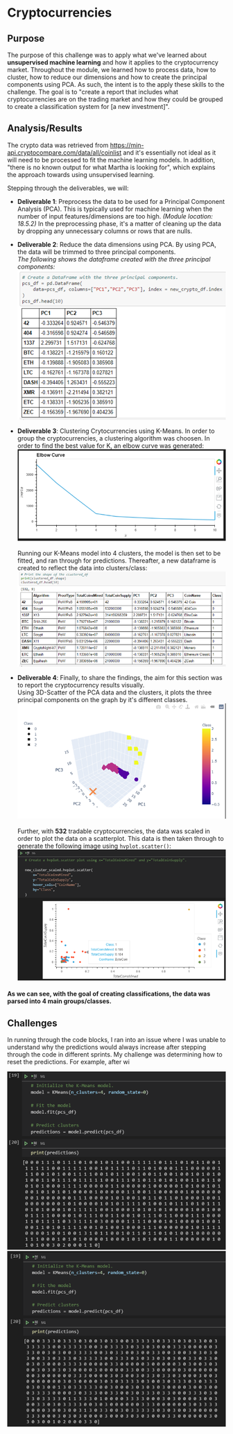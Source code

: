 # Cryptocurrencies

## Purpose

The purpose of this challenge was to apply what we've learned about **unsupervised machine learning** and how it applies to the cryptocurrency market. Throughout the module,
we learned how to process data, how to cluster, how to reduce our dimensions and how to create the principal components using PCA. As such, the intent is to the apply these skills to the challenge. The goal is to "create a report that includes what cryptocurrencies are on the trading market and how they could be grouped to create a classification system for [a new investment]".

## Analysis/Results

The crypto data was retrieved from https://min-api.cryptocompare.com/data/all/coinlist and it's essentially not ideal as it will need to be processed to fit the machine learning models. In addition, "there is no known output for what Martha is looking for", which explains the approach towards using unsupervised learning. 

Stepping through the deliverables, we will:<br>

- **Deliverable 1**: Preprocess the data to be used for a Principal Component Analysis (PCA). This is typically used for machine learning when the number of input features/dimensions are too high. *(Module location: 18.5.2)* In the preprocessing phase, it's a matter of cleaning up the data by dropping any unnecessary columns or rows that are nulls.

- **Deliverable 2**: Reduce the data dimensions using PCA. By using PCA, the data will be trimmed to three principal components. <br>
      *The following shows the dataframe created with the three principal components:*<br>
![](resources/pcadataframe.png)

- **Deliverable 3**: Clustering Crytocurrencies using K-Means. In order to group the cryptocurrencies, a clustering algorithm was choosen. In order to find the best value for K, an elbow curve was generated: <br>
![](resources/elbowcurve.png)<br><br>
Running our K-Means model into 4 clusters, the model is then set to be fitted, and ran through for predictions. Thereafter, a new dataframe is created to reflect the data into clusters/class:<br>
![](resources/clustered_df.PNG)<br>
 
- **Deliverable 4**: Finally, to share the findings, the aim for this section was to report the cryptocurrency results visually.<br> Using 3D-Scatter of the PCA data and the clusters, it plots the three principal components on the graph by it's different classes.
![](resources/3d_scatter.png)<br><br>
Further, with **532** tradable cryptocurrencies, the data was scaled in order to plot the data on a scatterplot. This data is then taken through to generate the following image using `hvplot.scatter()`: <br>
![](resources/hvplot.png)<br>
#### As we can see, with the goal of creating classifications, the data was parsed into 4 main groups/classes.

## Challenges

In running through the code blocks, I ran into an issue where I was unable to understand why the predictions would always increase after stepping through the code in different sprints. My challenge was determining how to reset the predictions. For example, after wi

![](resources/challenge1.PNG)<br>
![](resources/challenge2.PNG)<br>
